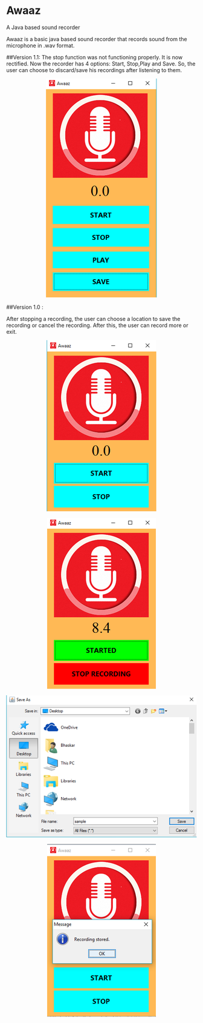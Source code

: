 # Awaaz
A Java based sound recorder

Awaaz is a basic java based sound recorder that records sound from the microphone in .wav format.

##Version 1.1:
The stop function was not functioning properly. It is now rectified.
Now the recorder has 4 options: Start, Stop,Play and Save. So, the user can choose to discard/save his recordings after listening to them. 

<p align="center">
<img src= "https://raw.githubusercontent.com/bhaskarcodes/Awaaz/master/awaz1.1.png"></img>
</p>

##Version 1.0 : 

After stopping a recording, the user can choose a location to save the recording or cancel the recording. After this, the user can record more or exit.


<p align="center">
<img src= "https://raw.githubusercontent.com/bhaskarcodes/Awaaz/master/awaz1.png"></img>
</p>

<p align="center">
<img src= "https://raw.githubusercontent.com/bhaskarcodes/Awaaz/master/awaz2.png"></img>
</p>

<p align="center">
<img src= "https://raw.githubusercontent.com/bhaskarcodes/Awaaz/master/awaz3.png"></img>
</p>

<p align="center">
<img src= "https://raw.githubusercontent.com/bhaskarcodes/Awaaz/master/awaz4.png"></img>
</p>
